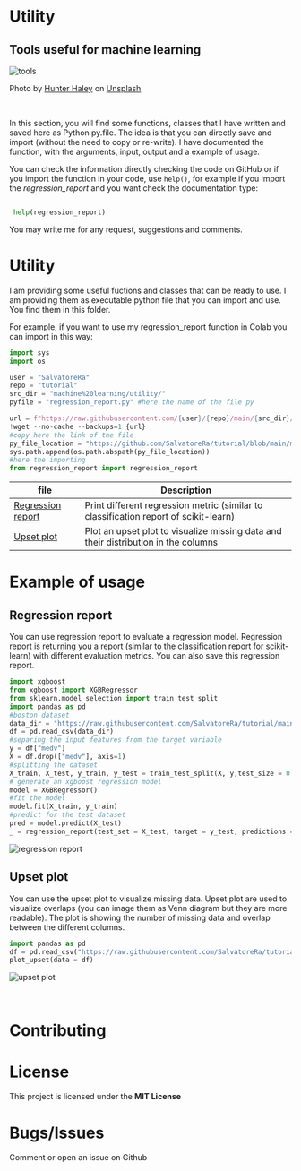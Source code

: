# Utility
## Tools useful for machine learning

![tools](https://images.unsplash.com/photo-1508873535684-277a3cbcc4e8?ixlib=rb-1.2.1&ixid=MnwxMjA3fDB8MHxwaG90by1wYWdlfHx8fGVufDB8fHx8&auto=format&fit=crop&w=1170&q=80)

Photo by [Hunter Haley](https://unsplash.com/@hnhmarketing) on [Unsplash](https://unsplash.com/)

&nbsp;

In this section, you will find some functions, classes that I have written and saved here as Python py.file. The idea is that you can directly save and import (without the need to copy or re-write). I have documented the function, with the arguments, input, output and a example of usage. 

You can check the information directly checking the code on GitHub or if you import the function in your code, use ```help()```, for example if you import the *regression_report* and you want check the documentation type:

```Python

 help(regression_report)

```

You may write me for any request, suggestions and comments.



# Utility

I am providing some useful fuctions and classes that can be ready to use. I am providing them as executable python file that you can import and use. You find them in this folder.

For example, if you want to use my regression_report function in Colab you can import in this way:

```Python
import sys
import os

user = "SalvatoreRa"
repo = "tutorial"
src_dir = "machine%20learning/utility/"
pyfile = "regression_report.py" #here the name of the file py

url = f"https://raw.githubusercontent.com/{user}/{repo}/main/{src_dir}/{pyfile}"
!wget --no-cache --backups=1 {url}
#copy here the link of the file
py_file_location = "https://github.com/SalvatoreRa/tutorial/blob/main/machine%20learning/utility/regression_report.py"
sys.path.append(os.path.abspath(py_file_location))
#here the importing
from regression_report import regression_report 
```

| file |  Description |
|----------- | ------ |
| [Regression report](https://github.com/SalvatoreRa/tutorial/blob/main/machine%20learning/utility/regression_report.py) | Print different regression metric (similar to classification report of scikit-learn) |
| [Upset plot](https://github.com/SalvatoreRa/tutorial/blob/main/machine%20learning/utility/upset_missing_value.py) | Plot an upset plot to visualize missing data and their distribution in the columns |

# Example of usage

## Regression report

You can use regression report to evaluate a regression model. Regression report is returning you a report (similar to the classification report for scikit-learn) with different evaluation metrics. You can also save this regression report.

```Python
import xgboost
from xgboost import XGBRegressor
from sklearn.model_selection import train_test_split
import pandas as pd
#boston dataset
data_dir = "https://raw.githubusercontent.com/SalvatoreRa/tutorial/main/datasets/Boston.csv"
df = pd.read_csv(data_dir)
#separing the input features from the target variable
y = df["medv"]
X = df.drop(["medv"], axis=1)
#splitting the dataset
X_train, X_test, y_train, y_test = train_test_split(X, y,test_size = 0.2, random_state = 42) 
# generate an xgboost regression model
model = XGBRegressor()
#fit the model
model.fit(X_train, y_train)
#predict for the test dataset
pred = model.predict(X_test)
_ = regression_report(test_set = X_test, target = y_test, predictions = pred )
```

![regression report](https://github.com/SalvatoreRa/tutorial/blob/main/images/regression_reports.png?raw=true)

## Upset plot

You can use the upset plot to visualize missing data. Upset plot are used to visualize overlaps (you can image them as Venn diagram but they are more readable). The plot is showing the number of missing data and overlap between the different columns.

```Python
import pandas as pd
df = pd.read_csv("https://raw.githubusercontent.com/SalvatoreRa/tutorial/main/datasets/titanic.csv")
plot_upset(data = df) 
```

![upset plot](https://github.com/SalvatoreRa/tutorial/blob/main/images/upset_plot.png?raw=true)


&nbsp;

# Contributing



# License

This project is licensed under the **MIT License** 

# Bugs/Issues

Comment or open an issue on Github
